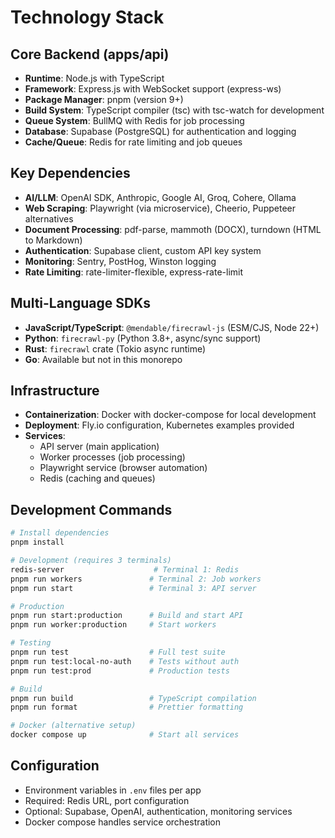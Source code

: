# Technology Stack

## Core Backend (apps/api)

- **Runtime**: Node.js with TypeScript
- **Framework**: Express.js with WebSocket support (express-ws)
- **Package Manager**: pnpm (version 9+)
- **Build System**: TypeScript compiler (tsc) with tsc-watch for development
- **Queue System**: BullMQ with Redis for job processing
- **Database**: Supabase (PostgreSQL) for authentication and logging
- **Cache/Queue**: Redis for rate limiting and job queues

## Key Dependencies

- **AI/LLM**: OpenAI SDK, Anthropic, Google AI, Groq, Cohere, Ollama
- **Web Scraping**: Playwright (via microservice), Cheerio, Puppeteer alternatives
- **Document Processing**: pdf-parse, mammoth (DOCX), turndown (HTML to Markdown)
- **Authentication**: Supabase client, custom API key system
- **Monitoring**: Sentry, PostHog, Winston logging
- **Rate Limiting**: rate-limiter-flexible, express-rate-limit

## Multi-Language SDKs

- **JavaScript/TypeScript**: `@mendable/firecrawl-js` (ESM/CJS, Node 22+)
- **Python**: `firecrawl-py` (Python 3.8+, async/sync support)
- **Rust**: `firecrawl` crate (Tokio async runtime)
- **Go**: Available but not in this monorepo

## Infrastructure

- **Containerization**: Docker with docker-compose for local development
- **Deployment**: Fly.io configuration, Kubernetes examples provided
- **Services**: 
  - API server (main application)
  - Worker processes (job processing)
  - Playwright service (browser automation)
  - Redis (caching and queues)

## Development Commands

```bash
# Install dependencies
pnpm install

# Development (requires 3 terminals)
redis-server                    # Terminal 1: Redis
pnpm run workers               # Terminal 2: Job workers  
pnpm run start                 # Terminal 3: API server

# Production
pnpm run start:production      # Build and start API
pnpm run worker:production     # Start workers

# Testing
pnpm run test                  # Full test suite
pnpm run test:local-no-auth    # Tests without auth
pnpm run test:prod             # Production tests

# Build
pnpm run build                 # TypeScript compilation
pnpm run format                # Prettier formatting

# Docker (alternative setup)
docker compose up              # Start all services
```

## Configuration

- Environment variables in `.env` files per app
- Required: Redis URL, port configuration
- Optional: Supabase, OpenAI, authentication, monitoring services
- Docker compose handles service orchestration